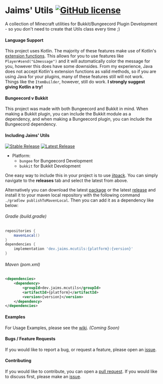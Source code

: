 # Jaims' Utils [![GitHub license](https://img.shields.io/github/license/Naereen/StrapDown.js.svg)](https://github.com/Jaimss/mcutils/blob/master/LICENSE)
A collection of Minecraft utilities for Bukkit/Bungeecord Plugin Development - so you don't need to create that Utils class every time ;)


#### Language Support
This project uses Kotlin. The majority of these features make use of Kotlin's [extension functions](https://kotlinlang.org/docs/reference/extensions.html).
This allows for you to use features like `Player#send("&3message")` and it will automatically color the message for you, however this does have some downsides.
From my experience, Java does not accept Kotlin's extension functions as valid methods, so if you are using Java for your plugins, many of these features still will not work.
Things like the `ItemBuilder`, however, still do work.
**I strongly suggest giving Kotlin a try!**

#### Bungeecord v Bukkit
This project was made with both Bungeecord and Bukkit in mind. 
When making a Bukkit plugin, you can include the Bukkit module as a dependency, and when making a Bungeecord plugin, you can include the Bungeecord dependency.

#### Including Jaims' Utils
[![Stable Release](https://img.shields.io/github/v/release/jaimss/mcutils?color=brightgreen&label=stable)](https://github.com/Jaimss/mcutils/releases) [![Latest Release](https://img.shields.io/github/v/release/jaimss/mcutils?color=ffaa00&include_prereleases&label=latest)](https://github.com/Jaimss/mcutils/releases)
- Platform:
    - `bungee` for Bungeecord Development
    - `bukkit` for Bukkit Development

One easy way to include this in your project is to use [jitpack](https://jitpack.io/#Jaimss/mcutils). You can simply navigate to the **releases** tab and select the latest from above.

Alternatively you can download the latest [package](https://github.com/Jaimss/mcutils/packages) or the latest [release](https://github.com/Jaimss/mcutils/releases/latest) and install it to your maven local repository with the following command `./gradlew publishToMavenLocal`. Then you can add it as a dependency like below:
###### Gradle (build.gradle)
```gradle
repositories {
    mavenLocal()
}
dependencies {
    implementation 'dev.jaims.mcutils:{platform}:{version}'
}
```
###### Maven (pom.xml)
```xml
<dependencies>
    <dependency>
        <groupId>dev.jaims.mcutils</groupId>
        <artifactId>{platform}</artifactId>
        <version>{version}</version>
    </dependency>
</dependencies>
```

#### Examples
For Usage Examples, please see the [wiki](https://github.com/Jaimss/Jaims-Utils/wiki). *(Coming Soon)*

#### Bugs / Feature Requests
If you would like to report a bug, or request a feature, please open an [issue](https://github.com/Jaimss/Jaims-Utils/issues).

#### Contributing
If you would like to contribute, you can open a [pull request](https://github.com/Jaimss/Jaims-Utils/pulls). If you would like to discuss first, please make an [issue](https://github.com/Jaimss/Jaims-Utils/issues).
